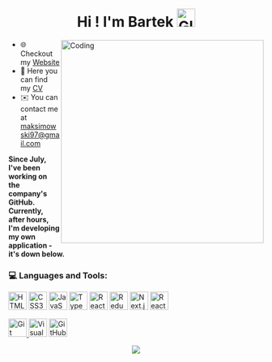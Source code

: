 <h1 align="center">Hi ! I'm Bartek <img src="https://user-images.githubusercontent.com/18350557/176309783-0785949b-9127-417c-8b55-ab5a4333674e.gif" width='36' alt="GIF" /></h1> 
<img align="right" alt="Coding" width="400" src="https://i.pinimg.com/originals/e8/f4/53/e8f453469a3ec97ecd354df465d73913.gif">


* 🌐 Checkout my [Website](https://bartoszmaksimowski.netlify.app/)
* 🔭 Here you can find my [CV](https://drive.google.com/file/d/1bVDcUN33yl69DXgfP1UFxsOOuAFAnDMz/view)
* ✉️ You can contact me at [maksimowski97@gmail.com](mailto:maksimowski97@gmail.com)

**Since July, I've been working on the company's GitHub. Currently, after hours, I'm developing my own application - it's down below.**


### 💻 Languages and Tools:


<p align="left">
  <a href="https://developer.mozilla.org/en-US/docs/Glossary/HTML5" target="_blank" rel="noreferrer"><img src="https://raw.githubusercontent.com/danielcranney/readme-generator/main/public/icons/skills/html5-colored.svg" width="36" height="36" alt="HTML5" /></a>
  <a href="https://www.w3.org/TR/CSS/#css" target="_blank" rel="noreferrer"><img src="https://raw.githubusercontent.com/danielcranney/readme-generator/main/public/icons/skills/css3-colored.svg" width="36" height="36" alt="CSS3" /></a>
  <a href="https://developer.mozilla.org/en-US/docs/Web/JavaScript" target="_blank" rel="noreferrer"><img src="https://raw.githubusercontent.com/danielcranney/readme-generator/main/public/icons/skills/javascript-colored.svg" width="36" height="36" alt="JavaScript" /></a>
  <a href="https://www.typescriptlang.org/" target="_blank" rel="noreferrer"><img src="https://raw.githubusercontent.com/danielcranney/readme-generator/main/public/icons/skills/typescript-colored.svg" width="36" height="36" alt="TypeScript" /></a>
  <a href="https://reactjs.org/" target="_blank" rel="noreferrer"><img src="https://raw.githubusercontent.com/danielcranney/readme-generator/main/public/icons/skills/react-colored.svg" width="36" height="36" alt="React" /></a>
   <a>
    <img src="https://encrypted-tbn0.gstatic.com/images?q=tbn:ANd9GcTqysvpiz6V55kTfFdR1j2JoFORS0wz2Ai4v0M5TYufEA&s" width="36" height="36" alt="Redux" />
  </a>
  <a>
    <img src="https://raw.githubusercontent.com/danielcranney/readme-generator/main/public/icons/skills/nextjs-colored.svg" alt="Next.js" width="36" height="36">
  </a>
  <a>
    <img src="https://i.ibb.co/DKTRXbg/image.png" alt="React Native" height="36">
  </a>
</p>
<p align="left">
   <a href="https://git-scm.com/doc" target="_blank" rel="noreferrer">
    <img src="https://raw.githubusercontent.com/danielcranney/readme-generator/main/public/icons/skills/git-colored.svg" width="36" height="36" alt="Git" />
  </a> 
  <a href="https://firefox-source-docs.mozilla.org/contributing/editors/vscode.html" target="_blank" rel="noreferrer"><img src="https://cdn.jsdelivr.net/gh/devicons/devicon/icons/vscode/vscode-original.svg" width="36"         height="36" alt="Visual Studio Code" /></a> 
  <a href="https://docs.github.com" target="_blank" rel="noreferrer">
    <img src="https://user-images.githubusercontent.com/3369400/139448065-39a229ba-4b06-434b-bc67-616e2ed80c8f.png" width="36" height="36" alt="GitHub" />
  </a>
</p>
  

<p align="center"> <img src="https://komarev.com/ghpvc/?username=MrBartosz&label=Views&color=2b3236&style=flat" /> </p>

